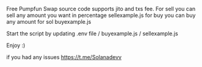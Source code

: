 Free Pumpfun Swap source code supports jito and txs fee.
For sell you can sell any amount you want in percentage sellexample.js
for buy you can buy any amount for sol buyexample.js

Start the script by updating .env file / buyexample.js / sellexample.js

Enjoy :)

if you had any issues https://t.me/Solanadevv
